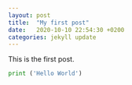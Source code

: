 ```yaml
---
layout: post
title:  "My first post"
date:   2020-10-10 22:54:30 +0200
categories: jekyll update
---
```


This is the first post.

```python
print ('Hello World')
```